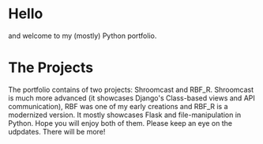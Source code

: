 # Hello #
and welcome to my (mostly) Python portfolio.

# The Projects #
The portfolio contains of two projects: Shroomcast and RBF_R. Shroomcast is much more advanced (it showcases Django's Class-based views and API communication), RBF was one of my early creations and RBF_R is a modernized version. It mostly showcases Flask and file-manipulation in Python.
Hope you will enjoy both of them.
Please keep an eye on the udpdates. There will be more!